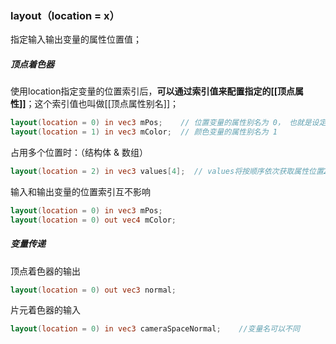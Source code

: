 ### layout（location = x）
指定输入输出变量的属性位置值；
##### 顶点着色器
使用location指定变量的位置索引后，**可以通过索引值来配置指定的[[顶点属性]]**；这个索引值也叫做[[顶点属性别名]]；
```glsl
layout(location = 0) in vec3 mPos;    // 位置变量的属性别名为 0， 也就是设定了输入变量的位置值(location)
layout(location = 1) in vec3 mColor;  // 颜色变量的属性别名为 1
```

占用多个位置时：（结构体 & 数组）
```glsl
layout(location = 2) in vec3 values[4];  // values将按顺序依次获取属性位置2，3，4，5处的值
```
输入和输出变量的位置索引互不影响
```glsl
layout(location = 0) in vec3 mPos; 
layout(location = 0) out vec4 mColor; 
```
##### 变量传递
顶点着色器的输出
```glsl
layout(location = 0) out vec3 normal; 
```
片元着色器的输入
```glsl
layout(location = 0) in vec3 cameraSpaceNormal;    //变量名可以不同
```




